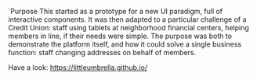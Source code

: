 `Purpose
This started as a prototype for a new UI paradigm, full of interactive components.  It was then adapted to a particular challenge of a Credit Union: staff using tablets at neighborhood financial centers, helping members in line, if their needs were simple.  The purpose was both to demonstrate the platform itself, and how it could solve a single business function:  staff changing addresses on behalf of members.

Have a look: https://littleumbrella.github.io/